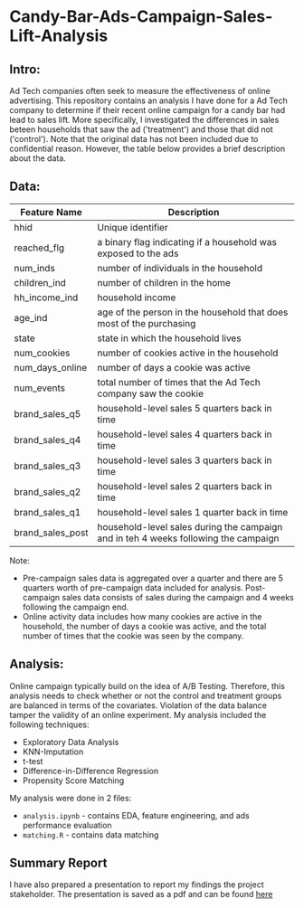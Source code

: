 # Candy-Bar-Ads-Campaign-Sales-Lift-Analysis

## Intro:
Ad Tech companies often seek to measure the effectiveness of online advertising. This repository contains an analysis I have done for a Ad Tech company to determine if their recent online campaign for a candy bar had lead to sales lift. More specifically, I investigated the differences in sales beteen households that saw the ad ('treatment') and those that did not ('control'). Note that the original data has not been included due to confidential reason. However, the table below provides a brief description about the data.

## Data:
Feature Name | Description 
-------------|-------------
hhid | Unique identifier
reached_flg | a binary flag indicating if a household was exposed to the ads
num_inds | number of individuals in the household
children_ind | number of children in the home
hh_income_ind | household income
age_ind | age of the person in the household that does most of the purchasing
state | state in which the household lives
num_cookies | number of cookies active in the household
num_days_online | number of days a cookie was active
num_events | total number of times that the Ad Tech company saw the cookie
brand_sales_q5 | household-level sales 5 quarters back in time
brand_sales_q4 | household-level sales 4 quarters back in time
brand_sales_q3 | household-level sales 3 quarters back in time
brand_sales_q2 | household-level sales 2 quarters back in time
brand_sales_q1 | household-level sales 1 quarter back in time
brand_sales_post | household-level sales during the campaign and in teh 4 weeks following the campaign

Note:
- Pre-campaign sales data is aggregated over a quarter and there are 5 quarters worth of pre-campaign data included for analysis. Post-campaign sales data consists of sales during the campaign and 4 weeks following the campaign end.
- Online activity data includes how many cookies are active in the household, the number of days a cookie was active, and the total number of times that the cookie was seen by the company.

## Analysis:
Online campaign typically build on the idea of A/B Testing. Therefore, this analysis needs to check whether or not the control and treatment groups are balanced in terms of the covariates. Violation of the data balance tamper the validity of an online experiment. My analysis included the following techniques:
- Exploratory Data Analysis
- KNN-Imputation
- t-test
- Difference-in-Difference Regression
- Propensity Score Matching

My analysis were done in 2 files:
- `analysis.ipynb` - contains EDA, feature engineering, and ads performance evaluation
- `matching.R` - contains data matching

## Summary Report
I have also prepared a presentation to report my findings the project stakeholder. The presentation is saved as a pdf and can be found [here](https://github.com/MTang0728/Candy-Bar-Ads-Campaign-Sales-Lift-Analysis/blob/main/doc/Analysis%20Presentation.pdf)

